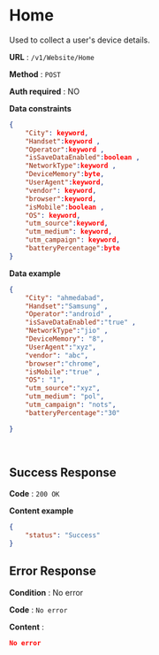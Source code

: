 # Home

Used to collect a user's device details.

**URL** : `/v1/Website/Home`

**Method** : `POST`

**Auth required** : NO

**Data constraints**

```json
{
    "City": keyword,
    "Handset":keyword ,
    "Operator":keyword ,
    "isSaveDataEnabled":boolean ,
    "NetworkType":keyword ,
    "DeviceMemory":byte,
    "UserAgent":keyword,
    "vendor": keyword,
    "browser":keyword,
    "isMobile":boolean ,
    "OS": keyword,
    "utm_source":keyword,
    "utm_medium": keyword,
    "utm_campaign": keyword,
    "batteryPercentage":byte
}
```

**Data example**

```json
{
    "City": "ahmedabad",
    "Handset":"Samsung" ,
    "Operator":"android" ,
    "isSaveDataEnabled":"true" ,
    "NetworkType":"jio" ,
    "DeviceMemory": "8",
    "UserAgent":"xyz",
    "vendor": "abc",
    "browser":"chrome",
    "isMobile":"true" ,
    "OS": "1",
    "utm_source":"xyz",
    "utm_medium": "pol",
    "utm_campaign": "nots",
    "batteryPercentage":"30"

}

            
```

## Success Response

**Code** : `200 OK`

**Content example**

```json
{
    "status": "Success"
}
```

## Error Response

**Condition** : No error

**Code** : `No error`

**Content** :

```json
No error
```
